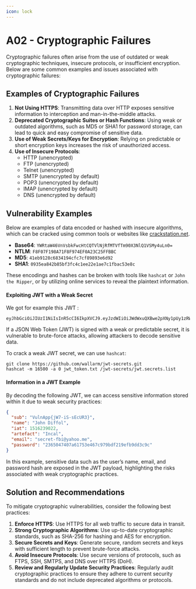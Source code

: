 ```yaml
---
icon: lock
---
```


# A02 - Cryptographic Failures

Cryptographic failures often arise from the use of outdated or weak cryptographic techniques, insecure protocols, or insufficient encryption. Below are some common examples and issues associated with cryptographic failures:

## Examples of Cryptographic Failures

1. **Not Using HTTPS**: Transmitting data over HTTP exposes sensitive information to interception and man-in-the-middle attacks.
2. **Deprecated Cryptographic Suites or Hash Functions**: Using weak or outdated algorithms, such as MD5 or SHA1 for password storage, can lead to quick and easy compromise of sensitive data.
3. **Use of Weak Secrets/Keys for Encryption**: Relying on predictable or short encryption keys increases the risk of unauthorized access.
4. **Use of Insecure Protocols**:
   * HTTP (unencrypted)
   * FTP (unencrypted)
   * Telnet (unencrypted)
   * SMTP (unencrypted by default)
   * POP3 (unencrypted by default)
   * IMAP (unencrypted by default)
   * DNS (unencrypted by default)

## Vulnerability Examples

Below are examples of data encoded or hashed with insecure algorithms, which can be cracked using common tools or websites like [crackstation.net](https://crackstation.net).

* **Base64**: `YWRtaW46VnVsbkFwcHtCQTVlNjRfMTVfTm90X3NlQ1VSMy4uLn0=`
* **NTLM**: `F8F07F198A71F8F974EF0A23C25FFBBC`
* **MD5**: `41eb9128c6834194cfc7cf89893e6d92`
* **SHA1**: `0935ea842b85bf3fc4c1ee22e1ae7c1fbac53e8c`

These encodings and hashes can be broken with tools like `hashcat` or `John the Ripper`, or by utilizing online services to reveal the plaintext information.

#### Exploiting JWT with a Weak Secret

We got for example this JWT :&#x20;

```
eyJhbGciOiJIUzI1NiIsInR5cCI6IkpXVCJ9.eyJzdWIiOiJWdWxuQXBwe2pXNy1pUy1zRWNVUjN9IiwibmFtZSI6IkpvaG4gRGlmZm9sIiwiaWF0IjoxNTE2MjM5MDIyLCJhcnRlZmFjdCI6IkluY2FsIiwiZW1haWwiOiJzZWNyZXQtZmJpQHlhaG9vLm1lIiwicGFzc3dvcmQiOiIyMzY1MDQ3NDA3YTYxNzUzZTQ2N2M5NzliZGYyMTllZmI5ZGQzYzljIn0.ikMLn8EPR4_B49VReA032XX4PI7z_v9rjJaBMrZFbMs
```

If a JSON Web Token (JWT) is signed with a weak or predictable secret, it is vulnerable to brute-force attacks, allowing attackers to decode sensitive data.

To crack a weak JWT secret, we can use `hashcat`:

```
git clone https://github.com/wallarm/jwt-secrets.git
hashcat -m 16500 -a 0 jwt_token.txt /jwt-secrets/jwt.secrets.list
```

#### Information in a JWT Example

By decoding the following JWT, we can access sensitive information stored within it due to weak security practices:

```json
{
  "sub": "VulnApp{jW7-iS-sEcUR3}",
  "name": "John Diffol",
  "iat": 1516239022,
  "artefact": "Incal",
  "email": "secret-fbi@yahoo.me",
  "password": "2365047407a61753e467c979bdf219efb9dd3c9c"
}
```

In this example, sensitive data such as the user’s name, email, and password hash are exposed in the JWT payload, highlighting the risks associated with weak cryptographic practices.

## Solution and Recommendations

To mitigate cryptographic vulnerabilities, consider the following best practices:

1. **Enforce HTTPS**: Use HTTPS for all web traffic to secure data in transit.
2. **Strong Cryptographic Algorithms**: Use up-to-date cryptographic standards, such as SHA-256 for hashing and AES for encryption.
3. **Secure Secrets and Keys**: Generate secure, random secrets and keys with sufficient length to prevent brute-force attacks.
4. **Avoid Insecure Protocols**: Use secure versions of protocols, such as FTPS, SSH, SMTPS, and DNS over HTTPS (DoH).
5. **Review and Regularly Update Security Practices**: Regularly audit cryptographic practices to ensure they adhere to current security standards and do not include deprecated algorithms or protocols.
